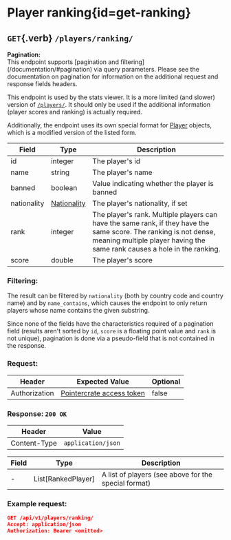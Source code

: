 <div class='panel fade js-scroll-anim' data-anim='fade'>

# Player ranking{id=get-ranking}

## `GET`{.verb} `/players/ranking/`

<div class='info-green'>
<b>Pagination:</b><br>
This endpoint supports [pagination and filtering](/documentation/#pagination) via query parameters. Please see the documentation on pagination for information
on the additional request and response fields headers.
</div>

This endpoint is used by the stats viewer. It is a more limited (and slower) version of [`/players/`](#get-players). It should only be used if the additional information (player scores and ranking) is actually required.

Additionally, the endpoint uses its own special format for [Player](/documentation/objects#player) objects, which is a modified version of the listed form.


| Field  | Type    | Description                                   |
| ------ | ------- | --------------------------------------------- |
| id     | integer | The player's id                               |
| name   | string  | The player's name                             |
| banned | boolean | Value indicating whether the player is banned |
| nationality| [Nationality](#nationality) | The player's nationality, if set|
| rank| integer| The player's rank. Multiple players can have the same rank, if they have the same score. The ranking is not dense, meaning multiple player having the same rank causes a hole in the ranking.|
| score| double | The player's score|

### Filtering:

The result can be filtered by `nationality` (both by country code and country name) and by `name_contains`, which causes the endpoint to only return players whose name contains the given substring.

Since none of the fields have the characteristics required of a pagination field (results aren't sorted by `id`, `score` is a floating point value and `rank` is not unique), pagination is done via a pseudo-field that is not contained in the response.

### Request:

| Header        | Expected Value                                             | Optional |
| ------------- | ---------------------------------------------------------- | -------- |
| Authorization | [Pointercrate access token](/documentation/#access-tokens) | false    |

### Response: `200 OK`

| Header       | Value              |
| ------------ | ------------------ |
| Content-Type | `application/json` |

| Field | Type                                           | Description       |
| ----- | ---------------------------------------------- | ----------------- |
| -     | List[RankedPlayer] | A list of players (see above for the special format) |

### Example request:

```json
GET /api/v1/players/ranking/
Accept: application/json
Authorization: Bearer <omitted>
```

</div>
